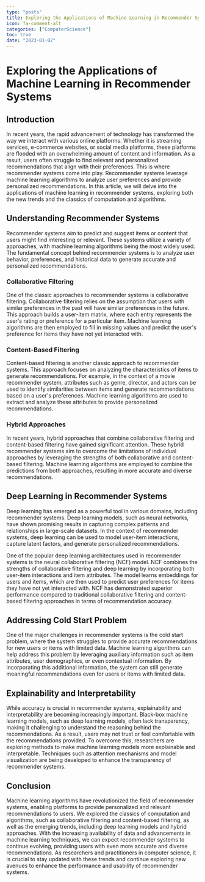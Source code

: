 ```yaml
---
type: "posts"
title: Exploring the Applications of Machine Learning in Recommender Systems
icon: fa-comment-alt
categories: ["ComputerScience"]
toc: true
date: "2023-01-02"
---
```




# Exploring the Applications of Machine Learning in Recommender Systems

## Introduction

In recent years, the rapid advancement of technology has transformed the way we interact with various online platforms. Whether it is streaming services, e-commerce websites, or social media platforms, these platforms are flooded with an overwhelming amount of content and information. As a result, users often struggle to find relevant and personalized recommendations that align with their preferences. This is where recommender systems come into play. Recommender systems leverage machine learning algorithms to analyze user preferences and provide personalized recommendations. In this article, we will delve into the applications of machine learning in recommender systems, exploring both the new trends and the classics of computation and algorithms.

## Understanding Recommender Systems

Recommender systems aim to predict and suggest items or content that users might find interesting or relevant. These systems utilize a variety of approaches, with machine learning algorithms being the most widely used. The fundamental concept behind recommender systems is to analyze user behavior, preferences, and historical data to generate accurate and personalized recommendations.

### Collaborative Filtering

One of the classic approaches to recommender systems is collaborative filtering. Collaborative filtering relies on the assumption that users with similar preferences in the past will have similar preferences in the future. This approach builds a user-item matrix, where each entry represents the user's rating or preference for a particular item. Machine learning algorithms are then employed to fill in missing values and predict the user's preference for items they have not yet interacted with.

### Content-Based Filtering

Content-based filtering is another classic approach to recommender systems. This approach focuses on analyzing the characteristics of items to generate recommendations. For example, in the context of a movie recommender system, attributes such as genre, director, and actors can be used to identify similarities between items and generate recommendations based on a user's preferences. Machine learning algorithms are used to extract and analyze these attributes to provide personalized recommendations.

### Hybrid Approaches

In recent years, hybrid approaches that combine collaborative filtering and content-based filtering have gained significant attention. These hybrid recommender systems aim to overcome the limitations of individual approaches by leveraging the strengths of both collaborative and content-based filtering. Machine learning algorithms are employed to combine the predictions from both approaches, resulting in more accurate and diverse recommendations.

## Deep Learning in Recommender Systems

Deep learning has emerged as a powerful tool in various domains, including recommender systems. Deep learning models, such as neural networks, have shown promising results in capturing complex patterns and relationships in large-scale datasets. In the context of recommender systems, deep learning can be used to model user-item interactions, capture latent factors, and generate personalized recommendations.

One of the popular deep learning architectures used in recommender systems is the neural collaborative filtering (NCF) model. NCF combines the strengths of collaborative filtering and deep learning by incorporating both user-item interactions and item attributes. The model learns embeddings for users and items, which are then used to predict user preferences for items they have not yet interacted with. NCF has demonstrated superior performance compared to traditional collaborative filtering and content-based filtering approaches in terms of recommendation accuracy.

## Addressing Cold Start Problem

One of the major challenges in recommender systems is the cold start problem, where the system struggles to provide accurate recommendations for new users or items with limited data. Machine learning algorithms can help address this problem by leveraging auxiliary information such as item attributes, user demographics, or even contextual information. By incorporating this additional information, the system can still generate meaningful recommendations even for users or items with limited data.

## Explainability and Interpretability

While accuracy is crucial in recommender systems, explainability and interpretability are becoming increasingly important. Black-box machine learning models, such as deep learning models, often lack transparency, making it challenging to understand the reasoning behind the recommendations. As a result, users may not trust or feel comfortable with the recommendations provided. To overcome this, researchers are exploring methods to make machine learning models more explainable and interpretable. Techniques such as attention mechanisms and model visualization are being developed to enhance the transparency of recommender systems.

## Conclusion

Machine learning algorithms have revolutionized the field of recommender systems, enabling platforms to provide personalized and relevant recommendations to users. We explored the classics of computation and algorithms, such as collaborative filtering and content-based filtering, as well as the emerging trends, including deep learning models and hybrid approaches. With the increasing availability of data and advancements in machine learning techniques, we can expect recommender systems to continue evolving, providing users with even more accurate and diverse recommendations. As researchers and practitioners in computer science, it is crucial to stay updated with these trends and continue exploring new avenues to enhance the performance and usability of recommender systems.